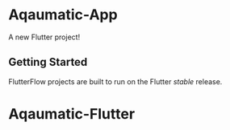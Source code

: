 # Aqaumatic-App

A new Flutter project!

## Getting Started

FlutterFlow projects are built to run on the Flutter _stable_ release.
# Aqaumatic-Flutter
